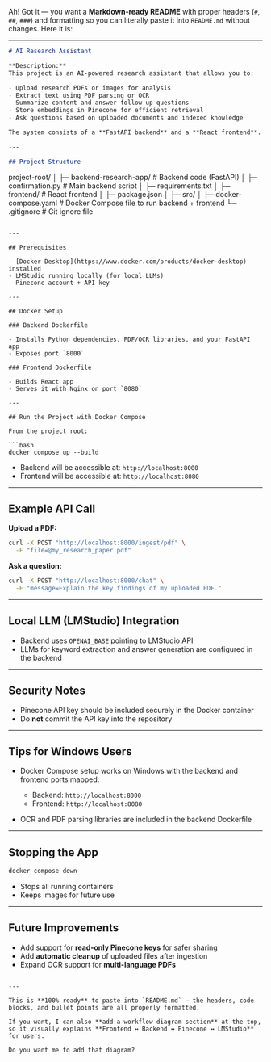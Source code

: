 Ah! Got it — you want a **Markdown-ready README** with proper headers (`#`, `##`, `###`) and formatting so you can literally paste it into `README.md` without changes. Here it is:

---

```markdown
# AI Research Assistant

**Description:**  
This project is an AI-powered research assistant that allows you to:

- Upload research PDFs or images for analysis  
- Extract text using PDF parsing or OCR  
- Summarize content and answer follow-up questions  
- Store embeddings in Pinecone for efficient retrieval  
- Ask questions based on uploaded documents and indexed knowledge  

The system consists of a **FastAPI backend** and a **React frontend**. LMStudio is used to run local LLMs.

---

## Project Structure

```

project-root/
│
├─ backend-research-app/       # Backend code (FastAPI)
│   ├─ confirmation.py         # Main backend script
│   ├─ requirements.txt
│
├─ frontend/                   # React frontend
│   ├─ package.json
│   ├─ src/
│
├─ docker-compose.yaml         # Docker Compose file to run backend + frontend
└─ .gitignore                  # Git ignore file

````

---

## Prerequisites

- [Docker Desktop](https://www.docker.com/products/docker-desktop) installed  
- LMStudio running locally (for local LLMs)  
- Pinecone account + API key  

---

## Docker Setup

### Backend Dockerfile

- Installs Python dependencies, PDF/OCR libraries, and your FastAPI app  
- Exposes port `8000`  

### Frontend Dockerfile

- Builds React app  
- Serves it with Nginx on port `8080`  

---

## Run the Project with Docker Compose

From the project root:

```bash
docker compose up --build
````

* Backend will be accessible at: `http://localhost:8000`
* Frontend will be accessible at: `http://localhost:8080`

---

## Example API Call

**Upload a PDF:**

```bash
curl -X POST "http://localhost:8000/ingest/pdf" \
  -F "file=@my_research_paper.pdf"
```

**Ask a question:**

```bash
curl -X POST "http://localhost:8000/chat" \
  -F "message=Explain the key findings of my uploaded PDF."
```

---

## Local LLM (LMStudio) Integration

* Backend uses `OPENAI_BASE` pointing to LMStudio API
* LLMs for keyword extraction and answer generation are configured in the backend

---

## Security Notes

* Pinecone API key should be included securely in the Docker container
* Do **not** commit the API key into the repository

---

## Tips for Windows Users

* Docker Compose setup works on Windows with the backend and frontend ports mapped:

  * Backend: `http://localhost:8000`
  * Frontend: `http://localhost:8080`

* OCR and PDF parsing libraries are included in the backend Dockerfile

---

## Stopping the App

```bash
docker compose down
```

* Stops all running containers
* Keeps images for future use

---

## Future Improvements

* Add support for **read-only Pinecone keys** for safer sharing
* Add **automatic cleanup** of uploaded files after ingestion
* Expand OCR support for **multi-language PDFs**

```

---

This is **100% ready** to paste into `README.md` — the headers, code blocks, and bullet points are all properly formatted.  

If you want, I can also **add a workflow diagram section** at the top, so it visually explains **Frontend ↔ Backend ↔ Pinecone ↔ LMStudio** for users.  

Do you want me to add that diagram?
```
